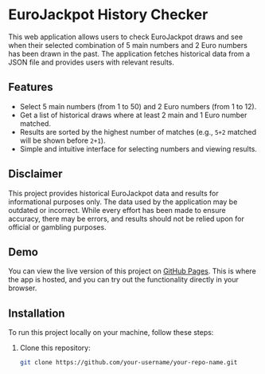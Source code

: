 # EuroJackpot History Checker

This web application allows users to check EuroJackpot draws and see when their selected combination of 5 main numbers and 2 Euro numbers has been drawn in the past. The application fetches historical data from a JSON file and provides users with relevant results.

## Features
- Select 5 main numbers (from 1 to 50) and 2 Euro numbers (from 1 to 12).
- Get a list of historical draws where at least 2 main and 1 Euro number matched.
- Results are sorted by the highest number of matches (e.g., `5+2` matched will be shown before `2+1`).
- Simple and intuitive interface for selecting numbers and viewing results.

## Disclaimer
This project provides historical EuroJackpot data and results for informational purposes only. The data used by the application may be outdated or incorrect. While every effort has been made to ensure accuracy, there may be errors, and results should not be relied upon for official or gambling purposes.

## Demo

You can view the live version of this project on [GitHub Pages](https://simo061991.github.io/eurojackpot-history-checker). This is where the app is hosted, and you can try out the functionality directly in your browser.

## Installation

To run this project locally on your machine, follow these steps:

1. Clone this repository:
   ```bash
   git clone https://github.com/your-username/your-repo-name.git
